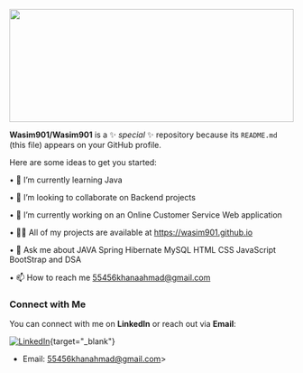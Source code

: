 
<p align="center">
  <img src="https://github.com/Wasim901/Wasim901/assets/119388217/b480d463-f3f3-414c-8743-1102ef1b15e9" width="100%" height="200px">
</p>



**Wasim901/Wasim901** is a ✨ _special_ ✨ repository because its `README.md` (this file) appears on your GitHub profile.

Here are some ideas to get you started:

• 🌱 I’m currently learning Java

• 👯 I’m looking to collaborate on Backend projects

• 🔭 I’m currently working on an Online Customer Service Web application

• 👨‍💻 All of my projects are available at https://wasim901.github.io

• 💬 Ask me about JAVA Spring Hibernate MySQL HTML CSS JavaScript BootStrap and DSA

• 📫 How to reach me 55456khanaahmad@gmail.com


### Connect with Me

You can connect with me on **LinkedIn** or reach out via **Email**:

[![LinkedIn](https://img.shields.io/badge/LinkedIn-Connect-blue?style=for-the-badge&logo=linkedin)](https://www.linkedin.com/in/wasimahmad9/){target="_blank"}
- Email: 55456khanahmad@gmail.com>


